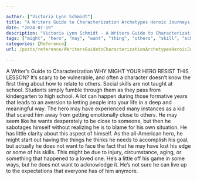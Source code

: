 ```yaml
---

author: ["Victoria Lynn Schmidt"]
title: "A Writers Guide to Characterization Archetypes Heroic Journeys and Other Elements of Dynamic Character Development - part0023_split_003.html"
date: "2024-07-19"
description: "Victoria Lynn Schmidt - A Writers Guide to Characterization Archetypes Heroic Journeys and Other Elements of Dynamic Character Development"
tags: ["might", "hero", "may", "want", "thing", "others", "skill", "school", "way", "close", "little", "writer", "guide", "characterization", "resist", "lesson", "scary", "vulnerable", "often", "character", "know", "first", "relate", "social", "taught"]
categories: [Reference]
url: /posts/reference/AWritersGuidetoCharacterizationArchetypesHeroicJourneysandOtherElementsofDynamicCharacterDevelopment-part0023split003html

---
```



A Writer’s Guide to Characterization
WHY MIGHT YOUR HERO RESIST THIS LESSON?
It’s scary to be vulnerable, and often a character doesn’t know the first thing about how to relate to others. Social skills are not taught at school. Students simply fumble through them as they pass from kindergarten to high school. A lot can happen during those formative years that leads to an aversion to letting people into your life in a deep and meaningful way. The hero may have experienced many instances as a kid that scared him away from getting emotionally close to others. He may seem like he wants desperately to be close to someone, but then he sabotages himself without realizing he is to blame for his own situation. He has little clarity about this aspect of himself.
As the all-American hero, he might start out having the things he thinks he needs to accomplish his goal, but actually he does not want to face the fact that he may have lost his edge or some of his skills. This might be due to injury, circumstance, aging, or something that happened to a loved one. He’s a little off his game in some ways, but he does not want to acknowledge it. He’s not sure he can live up to the expectations that everyone has of him anymore.
